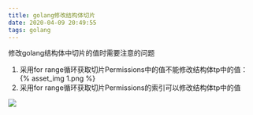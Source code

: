 ```yaml
---
title: golang修改结构体切片
date: 2020-04-09 20:49:55
tags: golang
---
```


修改golang结构体中切片的值时需要注意的问题

1. 采用for range循环获取切片Permissions中的值不能修改结构体tp中的值：
   {% asset_img 1.png %}
2. 采用for range循环获取切片Permissions的索引可以修改结构体tp中的值

![](2.png)

